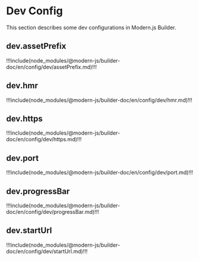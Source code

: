 # Dev Config

This section describes some dev configurations in Modern.js Builder.

## dev.assetPrefix

!!!include(node_modules/@modern-js/builder-doc/en/config/dev/assetPrefix.md)!!!

## dev.hmr

!!!include(node_modules/@modern-js/builder-doc/en/config/dev/hmr.md)!!!

## dev.https

!!!include(node_modules/@modern-js/builder-doc/en/config/dev/https.md)!!!

## dev.port

!!!include(node_modules/@modern-js/builder-doc/en/config/dev/port.md)!!!

## dev.progressBar

!!!include(node_modules/@modern-js/builder-doc/en/config/dev/progressBar.md)!!!

## dev.startUrl

!!!include(node_modules/@modern-js/builder-doc/en/config/dev/startUrl.md)!!!
